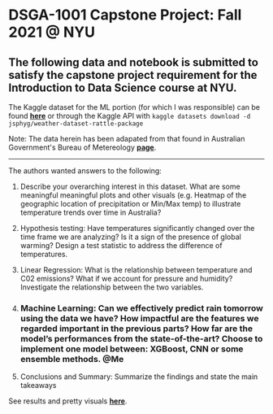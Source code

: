 # DSGA-1001 Capstone Project: Fall 2021 @ NYU
## The following data and notebook is submitted to satisfy the capstone project requirement for the Introduction to Data Science course at NYU. 

The Kaggle dataset for the ML portion (for which I was responsible) can be found __[here](https://www.kaggle.com/jsphyg/weather-dataset-rattle-package)__ or through the Kaggle API with `kaggle datasets download -d jsphyg/weather-dataset-rattle-package`

Note: The data herein has been adapated from that found in Australian Government's Bureau of Metereology __[page](http://www.bom.gov.au/climate/data/)__.
___
The authors wanted answers to the following:

1)	Describe your overarching interest in this dataset. What are some meaningful meaningful plots and other visuals (e.g. Heatmap of the geographic location of precipitation or Min/Max temp) to illustrate temperature trends over time in Australia?
 
2)	Hypothesis testing: Have temperatures significantly changed over the time frame we are analyzing? Is it a sign of the presence of global warming? Design a test statistic to address the difference of temperatures.

3)	Linear Regression: What is the relationship between temperature and C02 emissions? What if we account for pressure and humidity? Investigate the relationship between the two variables.

4)	### Machine Learning: Can we effectively predict rain tomorrow using the data we have? How impactful are the features we regarded important in the previous parts? How far are the model’s performances from the state-of-the-art? Choose to implement one model between: XGBoost, CNN or some ensemble methods. @Me

5)	Conclusions and Summary: Summarize the findings and state the main takeaways

See results and pretty visuals __[here](https://github.com/gcalbertini/rainAUS/blob/13b26bdc0200903c3de33b778a5a26f2b6c77374/capstone_project.ipynb)__.


